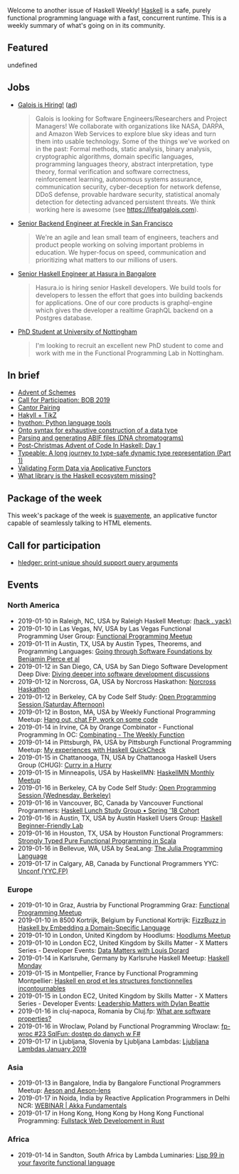 <!-- 2019-01-10 unpublished -->

Welcome to another issue of Haskell Weekly!
[Haskell](https://www.haskell.org) is a safe, purely functional programming language with a fast, concurrent runtime.
This is a weekly summary of what's going on in its community.

## Featured

undefined

## Jobs

-   [Galois is Hiring!](https://workforcenow.adp.com/jobs/apply/posting.html?client=galois&ccId=19000101_000001&type=MP&lang=en_US) ([ad](https://haskellweekly.news/advertising.html))

    > Galois is looking for Software Engineers/Researchers and Project Managers! We collaborate with organizations like NASA, DARPA, and Amazon Web Services to explore blue sky ideas and turn them into usable technology. Some of the things we've worked on in the past: Formal methods, static analysis, binary analysis, cryptographic algorithms, domain specific languages, programming languages theory, abstract interpretation, type theory, formal verification and software correctness, reinforcement learning, autonomous systems assurance, communication security, cyber-deception for network defense, DDoS defense, provable hardware security, statistical anomaly detection for detecting advanced persistent threats. We think working here is awesome (see <https://lifeatgalois.com>).

-   [Senior Backend Engineer at Freckle in San Francisco](https://freckle.workable.com/j/463B843754)

    > We're an agile and lean small team of engineers, teachers and product people working on solving important problems in education. We hyper-focus on speed, communication and prioritizing what matters to our millions of users.

-   [Senior Haskell Engineer at Hasura in Bangalore](https://hasura.io/careers/haskell-developer)

    > Hasura.io is hiring senior Haskell developers. We build tools for developers to lessen the effort that goes into building backends for applications. One of our core products is graphql-engine which gives the developer a realtime GraphQL backend on a Postgres database.

-   [PhD Student at University of Nottingham](https://np.reddit.com/r/haskell/comments/adiuvt/functional_programming_phd_studentships_in/)

    > I'm looking to recruit an excellent new PhD student to come and work with me in the Functional Programming Lab in Nottingham.

## In brief

-   [Advent of Schemes](https://functional.works-hub.com/learn/advent-of-schemes-f2821)
-   [Call for Participation: BOB 2019](https://bobkonf.de/2019/en/cfp.html)
-   [Cantor Pairing](https://identicalsnowflake.github.io/Cantor.html)
-   [Hakyll + TikZ](https://taeer.bar-yam.me/blog/posts/hakyll-tikz/)
-   [hypthon: Python language tools](https://np.reddit.com/r/haskell/comments/addzdp/ann_hypthon_python_language_tools/)
-   [Onto syntax for exhaustive construction of a data type](https://gist.github.com/chrisdone/05c0b9ca80dfdae469ef23569663f3e5/4aaf7cce23a4e525767acc27c361a74a958de93f)
-   [Parsing and generating ABIF files (DNA chromatograms)](https://www.andrevdm.com/posts/2019-01-09-abif-chromatograms.html)
-   [Post-Christmas Advent of Code In Haskell: Day 1](http://www.tpflug.me/2019/01/07/post-christmas-advent-pt1/)
-   [Typeable: A long journey to type-safe dynamic type representation (Part 1)](https://medium.com/@hgiasac/typeable-a-long-journey-to-type-safe-dynamic-type-representation-9070eac2cf8b)
-   [Validating Form Data via Applicative Functors](https://k-bx.github.io/articles/Validating-Form-Data-via-Applicative-Functors.html)
-   [What library is the Haskell ecosystem missing?](https://np.reddit.com/r/haskell/comments/adnm7u/what_library_is_the_haskell_ecosystem_missing/)

## Package of the week

This week's package of the week is [suavemente](https://github.com/isovector/suavemente/tree/67df8caa46f29c4e539895c76641014362c48d3e),
an applicative functor capable of seamlessly talking to HTML elements.

## Call for participation

-   [hledger: print-unique should support query arguments](https://github.com/simonmichael/hledger/issues/943)

## Events

### North America

- 2019-01-10 in Raleigh, NC, USA by Raleigh Haskell Meetup: [(hack . yack)](https://www.meetup.com/Raleigh-Haskell-Meetup/events/nsfsnqyzcbnb/)
- 2019-01-10 in Las Vegas, NV, USA by Las Vegas Functional Programming User Group: [Functional Programming Meetup](https://www.meetup.com/las-vegas-functional-programming/events/jkznkqyzcbnb/)
- 2019-01-11 in Austin, TX, USA by Austin Types, Theorems, and Programming Languages: [Going through Software Foundations by Benjamin Pierce et al](https://www.meetup.com/Austin-Types-Theorems-and-Programming-Languages/events/kbqknnyzcbpb/)
- 2019-01-12 in San Diego, CA, USA by San Diego Software Development Deep Dive: [Diving deeper into software development discussions ](https://www.meetup.com/San-Diego-Software-Development-Deep-Dive/events/mtzbkqyzcbqb/)
- 2019-01-12 in Norcross, GA, USA by Norcross Haskathon: [Norcross Haskathon](https://www.meetup.com/Norcross-Haskathon/events/xjmcjqyzcbqb/)
- 2019-01-12 in Berkeley, CA by Code Self Study: [Open Programming Session (Saturday Afternoon)](https://www.meetup.com/codeselfstudy/events/dkwpzpyzcbqb/)
- 2019-01-12 in Boston, MA, USA by Weekly Functional Programming Meetup: [Hang out, chat FP, work on some code](https://www.meetup.com/Weekly-Functional-Programming-Meetup/events/vdlnqpyzcbqb/)
- 2019-01-14 in Irvine, CA by Orange Combinator - Functional Programming In OC: [Combinating - The Weekly Function](https://www.meetup.com/orange-combinator/events/lxvjrpyzcbsb/)
- 2019-01-14 in Pittsburgh, PA, USA by Pittsburgh Functional Programming Meetup: [My experiences with Haskell QuickCheck](https://www.meetup.com/Pittsburgh-Functional-Programming-Meetup/events/gctsjlyzcbsb/)
- 2019-01-15 in Chattanooga, TN, USA by Chattanooga Haskell Users Group (CHUG): [Curry in a Hurry](https://www.meetup.com/chaskell/events/257587940/)
- 2019-01-15 in Minneapolis, USA by HaskellMN: [HaskellMN Monthly Meetup](https://www.meetup.com/HaskellMN/events/ndtxfpyzcbtb/)
- 2019-01-16 in Berkeley, CA by Code Self Study: [Open Programming Session (Wednesday, Berkeley)](https://www.meetup.com/codeselfstudy/events/tzgvnqyzcbvb/)
- 2019-01-16 in Vancouver, BC, Canada by Vancouver Functional Programmers: [Haskell Lunch Study Group • Spring '18 Cohort](https://www.meetup.com/Vancouver-Functional-Programmers/events/clglhqyzcbvb/)
- 2019-01-16 in Austin, TX, USA by Austin Haskell Users Group: [Haskell Beginner-Friendly Lab](https://www.meetup.com/ATX-Haskell/events/brldppyzcbvb/)
- 2019-01-16 in Houston, TX, USA by Houston Functional Programmers: [Strongly Typed Pure Functional Programming in Scala](https://www.meetup.com/Houston-Functional-Programmers/events/ptkxllyzcbvb/)
- 2019-01-16 in Bellevue, WA, USA by SeaLang: [The Julia Programming Language](https://www.meetup.com/SeaLang/events/255872067/)
- 2019-01-17 in Calgary, AB, Canada by Functional Programmers YYC: [Unconf (YYC.FP)](https://www.meetup.com/Functional-Programmers-YYC/events/jzwglpyzcbnb/)

### Europe

- 2019-01-10 in Graz, Austria by Functional Programming Graz: [Functional Programming Meetup](https://www.meetup.com/Functional-Programming-Graz/events/qbrnrlyzcbfb/)
- 2019-01-10 in 8500 Kortrijk, Belgium by Functional Kortrijk: [FizzBuzz in Haskell by Embedding a Domain-Specific Language](https://www.meetup.com/functional-kortrijk/events/256833843/)
- 2019-01-10 in London, United Kingdom by Hoodlums: [Hoodlums Meetup](https://www.meetup.com/hoodlums/events/hrbdtnyzcbnb/)
- 2019-01-10 in London EC2, United Kingdom by Skills Matter - X Matters Series - Developer Events: [Data Matters with Louis Dorard](https://www.meetup.com/skillsmatter/events/257707256/)
- 2019-01-14 in Karlsruhe, Germany by Karlsruhe Haskell Meetup: [Haskell Monday](https://www.meetup.com/Karlsruhe-Haskell-Meetup/events/zdzlkqyzcbsb/)
- 2019-01-15 in Montpellier, France by Functional Programming Montpellier: [Haskell en prod et les structures fonctionnelles incontournables ](https://www.meetup.com/Functional-Programming-Montpellier/events/257725667/)
- 2019-01-15 in London EC2, United Kingdom by Skills Matter - X Matters Series - Developer Events: [Leadership Matters with Dylan Beattie](https://www.meetup.com/skillsmatter/events/257285815/)
- 2019-01-16 in cluj-napoca, Romania by Cluj.fp: [What are software properties?](https://www.meetup.com/Cluj-fp/events/257311744/)
- 2019-01-16 in Wroclaw, Poland by Functional Programming Wroclaw: [fp-wroc #23 SqlFun: dostęp do danych w F#](https://www.meetup.com/Functional-Programming-Wroclaw/events/257282394/)
- 2019-01-17 in Ljubljana, Slovenia by Ljubljana Lambdas: [Ljubljana Lambdas January 2019](https://www.meetup.com/Ljubljana-Lambdas/events/257110035/)

### Asia

- 2019-01-13 in Bangalore, India by Bangalore Functional Programmers Meetup: [Aeson and Aeson-lens](https://www.meetup.com/Bangalore-Functional-Programmers-Meetup/events/257190114/)
- 2019-01-17 in Noida, India by Reactive Application Programmers in Delhi NCR: [WEBINAR | Akka Fundamentals](https://www.meetup.com/Reactive-Application-Programmers-in-Delhi-NCR/events/257923284/)
- 2019-01-17 in Hong Kong, Hong Kong by Hong Kong Functional Programming: [Fullstack Web Development in Rust](https://www.meetup.com/HK-Functional-programming/events/256805970/)

### Africa

- 2019-01-14 in Sandton, South Africa by Lambda Luminaries: [Lisp 99 in your favorite functional language](https://www.meetup.com/lambda-luminaries/events/qklkvpyzcbsb/)
